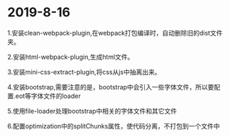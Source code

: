 # 2019-8-16

1.安装clean-webpack-plugin,在webpack打包编译时，自动删除旧的dist文件夹。

2.安装html-webpack-plugin,生成html文件。

3.安装mini-css-extract-plugin,将css从js中抽离出来。

4.安装bootstrap,需要注意的是，bootstrap中会引入一些字体文件，所以要配置.eot等字体文件的loader

5.使用file-loader处理bootstrap中相关的字体文件和其它文件

6.配置optimization中的splitChunks属性，使代码分离，不打包到一个文件中